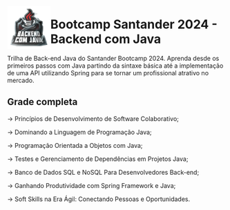 <div style="display: flex; align-items: center;">
<img src="img.png" alt="Descrição da imagem" width="100" height="100" />

# Bootcamp Santander 2024 - Backend com Java
</div>
Trilha de Back-end Java do Santander Bootcamp 2024.
Aprenda desde os primeiros passos com Java partindo da sintaxe básica até a implementação de uma API utilizando Spring para se tornar um profissional atrativo no mercado.

## Grade completa

→ Princípios de Desenvolvimento de Software Colaborativo;

→ Dominando a Linguagem de Programação Java;

→ Programação Orientada a Objetos com Java;

→ Testes e Gerenciamento de Dependências em Projetos Java;

→ Banco de Dados SQL e NoSQL Para Desenvolvedores Back-end;

→ Ganhando Produtividade com Spring Framework e Java;

→ Soft Skills na Era Ágil: Conectando Pessoas e Oportunidades.

